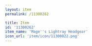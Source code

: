 ```yaml
---
layout: item
permalink: /11300262

title: Item
id: '11300262'
item_name: 'Mage''s Lightray Headgear'
icon_url: 'item/icon/11300022.png'
---
```

